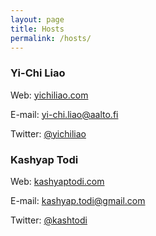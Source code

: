 ```yaml
---
layout: page
title: Hosts
permalink: /hosts/
---
```


### Yi-Chi Liao

Web: [yichiliao.com](http://yichiliao.com)

E-mail: [yi-chi.liao@aalto.fi](mailto:yi-chi.liao@aalto.fi)

Twitter: [@yichiliao](https://twitter.com/yichiliao)

### Kashyap Todi

Web: [kashyaptodi.com](https://www.kashyaptodi.com)

E-mail: [kashyap.todi@gmail.com](mailto:kashyap.todi@gmail.com)

Twitter: [@kashtodi](https://twitter.com/kashtodi)
